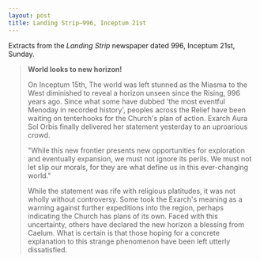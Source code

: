 ```yaml
---
layout: post
title: Landing Strip—996, Inceptum 21st
---
```


Extracts from the *Landing Strip* newspaper dated 996, Inceptum 21st, Sunday.

> **World looks to new horizon!**
>
> On Inceptum 15th, The world was left stunned as the Miasma to the West diminished to reveal a horizon unseen since the Rising, 996 years ago. Since what some have dubbed 'the most eventful Menoday in recorded history', peoples across the Relief have been waiting on tenterhooks for the Church's plan of action. Exarch Aura Sol Orbis finally delivered her statement yesterday to an uproarious crowd.
>
> "While this new frontier presents new opportunities for exploration and eventually expansion, we must not ignore its perils. We must not let slip our morals, for they are what define us in this ever-changing world."
>
> While the statement was rife with religious platitudes, it was not wholly without controversy. Some took the Exarch's meaning as a warning against further expeditions into the region, perhaps indicating the Church has plans of its own. Faced with this uncertainty, others have declared the new horizon a blessing from Caelum. What is certain is that those hoping for a concrete explanation to this strange phenomenon have been left utterly dissatisfied.
